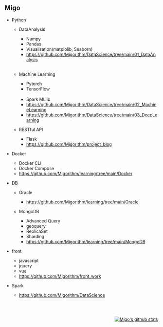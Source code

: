 ## Migo 
- Python
  - DataAnalysis  
    - Numpy
    - Pandas
    - Visualisation(matplolib, Seaborn) 
    - https://github.com/Migorithm/DataScience/tree/main/01_DataAnalysis <br><br>
  - Machine Learning  
    - Pytorch
    - TensorFlow  <br><br>
    - Spark MLlib
    - https://github.com/Migorithm/DataScience/tree/main/02_MachineLearning
    - https://github.com/Migorithm/DataScience/tree/main/03_DeepLearning
    
  - RESTful API
    - Flask
    - https://github.com/Migorithm/project_blog

- Docker
  - Docker CLI
  - Docker Compose 
  - https://github.com/Migorithm/learning/tree/main/Docker

- DB
  - Oracle
    - https://github.com/Migorithm/learning/tree/main/Oracle

  - MongoDB  
    - Advanced Query   
    - geoquery
    - ReplicaSet 
    - Sharding
    - https://github.com/Migorithm/learning/tree/main/MongoDB

- front
  - javascript
  - jquery
  - vue
  - https://github.com/Migorithm/front_work

- Spark
  - https://github.com/Migorithm/DataScience  





<br><br>

<div align=right>

 [![Migo's github stats](https://github-readme-stats.vercel.app/api?username=Migorithm)](https://github.com/anuraghazra/github-readme-stats)

  </div>








<!---
Migorithm/Migorithm is a ✨ special ✨ repository because its `README.md` (this file) appears on your GitHub profile.
You can click the Preview link to take a look at your changes.
--->

